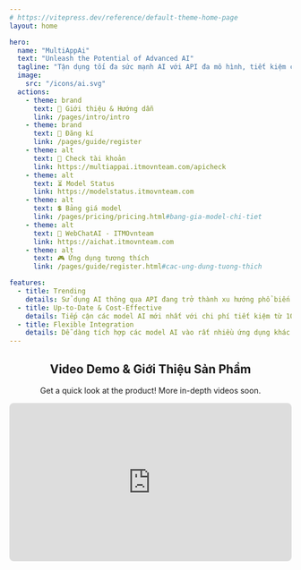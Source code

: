 ```yaml
---
# https://vitepress.dev/reference/default-theme-home-page
layout: home

hero:
  name: "MultiAppAi"
  text: "Unleash the Potential of Advanced AI"
  tagline: "Tận dụng tối đa sức mạnh AI với API đa mô hình, tiết kiệm chi phí cho nhiều ứng dụng cùng ITMOvnteam"
  image:
    src: "/icons/ai.svg"
  actions:
    - theme: brand
      text: 📕 Giới thiệu & Hướng dẫn
      link: /pages/intro/intro
    - theme: brand
      text: 🔔 Đăng kí
      link: /pages/guide/register
    - theme: alt
      text: 🔎 Check tài khoản
      link: https://multiappai.itmovnteam.com/apicheck
    - theme: alt
      text: ⏳ Model Status
      link: https://modelstatus.itmovnteam.com
    - theme: alt
      text: 💲 Bảng giá model
      link: /pages/pricing/pricing.html#bang-gia-model-chi-tiet
    - theme: alt
      text: 💬 WebChatAI - ITMOvnteam
      link: https://aichat.itmovnteam.com
    - theme: alt
      text: 🎮 Ứng dụng tương thích
      link: /pages/guide/register.html#cac-ung-dung-tuong-thich

features:
  - title: Trending
    details: Sử dụng AI thông qua API đang trở thành xu hướng phổ biến nhờ tính tiện lợi và khả năng tiết kiệm chi phí đáng kể so với việc mua các gói dịch vụ cao cấp từ các nhà cung cấp khác.
  - title: Up-to-Date & Cost-Effective
    details: Tiếp cận các model AI mới nhất với chi phí tiết kiệm từ 10-50% so với giá offical API khi sử dụng API từ ITMOvnteam.
  - title: Flexible Integration
    details: Dễ dàng tích hợp các model AI vào rất nhiều ứng dụng khác nhau chỉ với một API key duy nhất.
---
```


<h2 style="text-align: center;">Video Demo & Giới Thiệu Sản Phẩm</h2>

<p style="text-align: center;">Get a quick look at the product! More in-depth videos soon.</p>

<div style="width: 100%; padding-bottom: 56.25%; position: relative; border-radius: 8px; overflow: hidden;">
  <iframe style="position: absolute; top: 0; left: 0; width: 100%; height: 100%;" src="https://www.youtube.com/embed/lQfp501HOuo?si=zdJ3HLtcMZr_daT0" title="YouTube video player" frameborder="0" allow="accelerometer; autoplay; clipboard-write; encrypted-media; gyroscope; picture-in-picture; web-share" referrerpolicy="strict-origin-when-cross-origin" allowfullscreen>
  </iframe>
</div>
